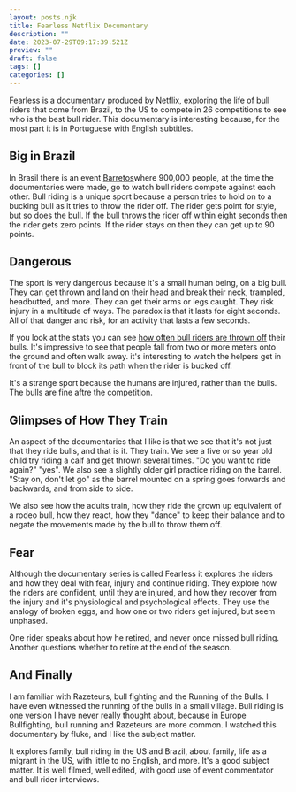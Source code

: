 ```yaml
---
layout: posts.njk
title: Fearless Netflix Documentary
description: ""
date: 2023-07-29T09:17:39.521Z
preview: ""
draft: false
tags: []
categories: []
---
```


Fearless is a documentary produced by Netflix, exploring the life of bull riders that come from Brazil, to the US to compete in 26 competitions to see who is the best bull rider. This documentary is interesting because, for the most part it is in Portuguese with English subtitles.

## Big in Brazil
In Brasil there is an event [Barretos](https://en.wikipedia.org/wiki/Festa_do_Pe%C3%A3o_de_Barretos)where 900,000 people, at the time the documentaries were made, go to watch bull riders compete against each other. Bull riding is a unique sport because a person tries to hold on to a bucking bull as it tries to throw the rider off. The rider gets point for style, but so does the bull. If the bull throws the rider off within eight seconds then the rider gets zero points. If the rider stays on then they can get up to 90 points. 

## Dangerous

The sport is very dangerous because it's a small human being, on a big bull. They can get thrown and land on their head and break their neck, trampled, headbutted, and more. They can get their arms or legs caught. They risk injury in a multitude of ways. The paradox is that it lasts for eight seconds. All of that danger and risk, for an activity that lasts a few seconds.

If you look at the stats you can see [how often bull riders are thrown off](https://pbr.com/athletes/riders/standings/) their bulls. It's impressive to see that people fall from two or more meters onto the ground and often walk away. it's interesting to watch the helpers get in front of the bull to block its path when the rider is bucked off. 

It's a strange sport because the humans are injured, rather than the bulls. The bulls are fine aftre the competition. 

## Glimpses of How They Train

An aspect of the documentaries that I like is that we see that it's not just that they ride bulls, and that is it. They train. We see a five or so year old child try riding a calf and get thrown several times. "Do you want to ride again?" "yes". We also see a slightly older girl practice riding on the barrel. "Stay on, don't let go" as the barrel mounted on a spring goes forwards and backwards, and from side to side. 

We also see how the adults train, how they ride the grown up equivalent of a rodeo bull, how they react, how they "dance" to keep their balance and to negate the movements made by the bull to throw them off. 

## Fear

Although the documentary series is called Fearless it explores the riders and how they deal with fear, injury and continue riding. They explore how the riders are confident, until they are injured, and how they recover from the injury and it's physiological and psychological effects. They use the analogy of broken eggs, and how one or two riders get injured, but seem unphased. 

One rider speaks about how he retired, and never once missed bull riding. Another questions whether to retire at the end of the season. 

## And Finally

I am familiar with Razeteurs, bull fighting and the Running of the Bulls. I have even witnessed the running of the bulls in a small village. Bull riding is one version I have never really thought about, because in Europe Bullfighting, bull running and Razeteurs are more common. I watched this documentary by fluke, and I like the subject matter. 

It explores family, bull riding in the US and Brazil, about family, life as a migrant in the US, with little to no English, and more. It's a good subject matter. It is well filmed, well edited, with good use of event commentator and bull rider interviews.

